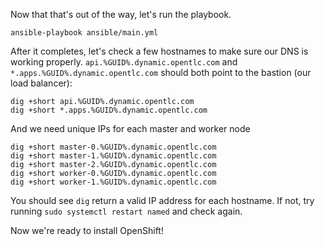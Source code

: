 Now that that's out of the way, let's run the playbook.
```execute
ansible-playbook ansible/main.yml
```
After it completes, let's check a few hostnames to make sure our DNS is working properly. `api.%GUID%.dynamic.opentlc.com` and `*.apps.%GUID%.dynamic.opentlc.com` should both point to the bastion (our load balancer):
```execute
dig +short api.%GUID%.dynamic.opentlc.com
dig +short *.apps.%GUID%.dynamic.opentlc.com
```

And we need unique IPs for each master and worker node
```execute
dig +short master-0.%GUID%.dynamic.opentlc.com
dig +short master-1.%GUID%.dynamic.opentlc.com
dig +short master-2.%GUID%.dynamic.opentlc.com
dig +short worker-0.%GUID%.dynamic.opentlc.com
dig +short worker-1.%GUID%.dynamic.opentlc.com
```
You should see `dig` return a valid IP address for each hostname. If not, try running `sudo systemctl restart named` and check again.

Now we're ready to install OpenShift!

